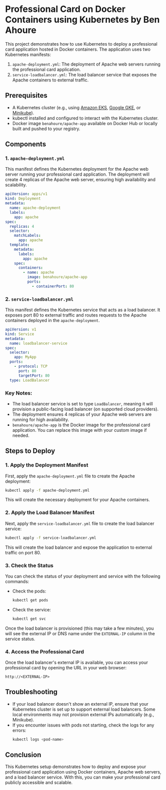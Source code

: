 # Professional Card on Docker Containers using Kubernetes by Ben Ahoure

This project demonstrates how to use Kubernetes to deploy a professional card application hosted in Docker containers. The application uses two Kubernetes manifests:
1. `apache-deployment.yml`: The deployment of Apache web servers running the professional card application.
2. `service-loadbalancer.yml`: The load balancer service that exposes the Apache containers to external traffic.

## Prerequisites

- A Kubernetes cluster (e.g., using [Amazon EKS](https://aws.amazon.com/eks/), [Google GKE](https://cloud.google.com/kubernetes-engine), or [Minikube](https://minikube.sigs.k8s.io/docs/)).
- kubectl installed and configured to interact with the Kubernetes cluster.
- Docker image `benahoure/apache-app` available on Docker Hub or locally built and pushed to your registry.

## Components

### 1. `apache-deployment.yml`
This manifest defines the Kubernetes deployment for the Apache web server running your professional card application. The deployment will create 4 replicas of the Apache web server, ensuring high availability and scalability.

```yaml
apiVersion: apps/v1
kind: Deployment
metadata:
  name: apache-deployment
  labels:
    app: apache
spec:
  replicas: 4
  selector:
    matchLabels:
      app: apache
  template:
    metadata:
      labels:
        app: apache
    spec:
      containers:
        - name: apache
          image: benahoure/apache-app
          ports:
            - containerPort: 80
```

### 2. `service-loadbalancer.yml`
This manifest defines the Kubernetes service that acts as a load balancer. It exposes port 80 to external traffic and routes requests to the Apache containers deployed in the `apache-deployment`.

```yaml
apiVersion: v1
kind: Service
metadata:
  name: loadbalancer-service
spec:
  selector:
    app: MyApp
  ports:
    - protocol: TCP
      port: 80
      targetPort: 80
  type: LoadBalancer
```

### Key Notes:
- The load balancer service is set to type `LoadBalancer`, meaning it will provision a public-facing load balancer (on supported cloud providers).
- The deployment ensures 4 replicas of your Apache web servers are running for high availability.
- `benahoure/apache-app` is the Docker image for the professional card application. You can replace this image with your custom image if needed.

## Steps to Deploy

### 1. Apply the Deployment Manifest
First, apply the `apache-deployment.yml` file to create the Apache deployment:

```bash
kubectl apply -f apache-deployment.yml
```

This will create the necessary deployment for your Apache containers.

### 2. Apply the Load Balancer Manifest
Next, apply the `service-loadbalancer.yml` file to create the load balancer service:

```bash
kubectl apply -f service-loadbalancer.yml
```

This will create the load balancer and expose the application to external traffic on port 80.

### 3. Check the Status
You can check the status of your deployment and service with the following commands:

- Check the pods:
  ```bash
  kubectl get pods
  ```

- Check the service:
  ```bash
  kubectl get svc
  ```

Once the load balancer is provisioned (this may take a few minutes), you will see the external IP or DNS name under the `EXTERNAL-IP` column in the service status.

### 4. Access the Professional Card
Once the load balancer's external IP is available, you can access your professional card by opening the URL in your web browser:
```
http://<EXTERNAL-IP>
```

## Troubleshooting

- If your load balancer doesn't show an external IP, ensure that your Kubernetes cluster is set up to support external load balancers. Some local environments may not provision external IPs automatically (e.g., Minikube).
- If you encounter issues with pods not starting, check the logs for any errors:
  ```bash
  kubectl logs <pod-name>
  ```

## Conclusion
This Kubernetes setup demonstrates how to deploy and expose your professional card application using Docker containers, Apache web servers, and a load balancer service. With this, you can make your professional card publicly accessible and scalable.